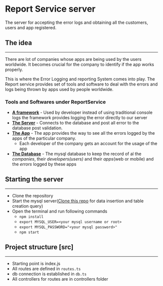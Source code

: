 # Report Service server
The server for accepting the error logs and obtaining all the customers, users and app registered.

## The idea
---
There are lot of companies whose apps are being used by the users worldwide. It becomes crucial for the company to identify if the app works properly.

This is where the Error Logging and reporting System comes into play. The Report service provides set of tools and software to deal with the errors and logs being thrown by apps used by people worldwide.

### Tools and Softwares under ReportService
 - [**A framework**](https://github.com/pranaygupta1999/ReportService-Framwork.git) - Used by developer instead of using traditional console logs the framework provides logging the error directly to our server
 - [**The Server**](https://github.com/pranaygupta1999/ReportService-Server.git) - Connects to the database and post all error to the database post validation.
 - [**The App**](https://github.com/pranaygupta1999/ReportService-App.git) - The app provides the way to see all the errors logged by the apps of the particular company.
    - Each developer of the company gets an account for the usage of the app
- [**The Database**](https://github.com/pranaygupta1999/ReportService-database.git) - The mysql database to keep the record of al the _companies_, their _developers(users)_ and their _apps_(web or mobile) and the _errors_ logged by these apps

## Starting the server
---
 - Clone the repository
 - Start the mysql server([Clone this repo](https://github.com/pranaygupta1999/ReportService-database.git) for data insertion and table creation query)
 - Open the terminal and run following commands
    - `npm install`
    - `export MYSQL_USER=<your mysql username or root>`
    - `export MYSQL_PASSWORD="<your mysql password>"`
     - `npm start`

## Project structure [src]
---
 - Starting point is index.js
 - All routes are defined in `routes.ts`
 - db connection is established in `db.ts`
 - All controllers for routes are in controllers folder

